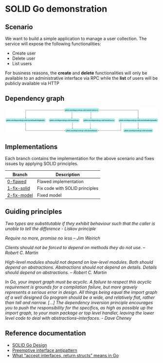 # SOLID Go demonstration

## Scenario
We want to build a simple application to manage a user collection. The service will expose the following functionalities:
* Create user
* Delete user
* List users

For business reasons, the **create** and **delete** functionalities will only be available to an administrative
interface via RPC while the **list** of users will be publicly available via HTTP 

## Dependency graph
![Dependency graph](https://github.com/ubiqueworks/go-solid-tutorial/raw/2-fix-model/depgraph.png "Dependency graph")

## Implementations
Each branch contains the implementation for the above scenario and fixes issues by applying SOLID principles.

| Branch | Description |
|--------|-------------|
| [0-flawed](https://github.com/ubiqueworks/go-solid-tutorial/tree/0-flawed)| Flawed implementation |
| [1-fix-solid](https://github.com/ubiqueworks/go-solid-tutorial/tree/1-fix-solid)| Fix code with SOLID principles |
| [2-fix-model](https://github.com/ubiqueworks/go-solid-tutorial/tree/2-fix-model)| Fixed model |

## Guiding principles

*Two types are substitutable if they exhibit behaviour such that the caller is unable to tell the difference - Liskov principle*

*Require no more, promise no less – Jim Weirich*

*Clients should not be forced to depend on methods they do not use. – Robert C. Martin*

*High-level modules should not depend on low-level modules. Both should depend on abstractions. Abstractions should not depend on details. Details should depend on abstractions. – Robert C. Martin*

*In Go, your import graph must be acyclic. A failure to respect this acyclic requirement is grounds for a compilation failure, but more gravely represents a serious error in design.
 All things being equal the import graph of a well designed Go program should be a wide, and relatively flat, rather than tall and narrow.
 [...] The dependency inversion principle encourages you to push the responsibility for the specifics, as high as possible up the import graph, to your main package or top level handler, leaving the lower level code to deal with abstractions–interfaces. - Dave Cheney* 

## Reference documentation 

* [SOLID Go Design](https://dave.cheney.net/2016/08/20/solid-go-design)
* [Preemptive interface antipattern](https://medium.com/@cep21/preemptive-interface-anti-pattern-in-go-54c18ac0668a)
* [What “accept interfaces, return structs” means in Go](https://medium.com/@cep21/what-accept-interfaces-return-structs-means-in-go-2fe879e25ee8)

